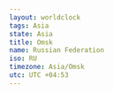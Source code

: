 ```yaml
---
layout: worldclock
tags: Asia
state: Asia
title: Omsk
name: Russian Federation
iso: RU
timezone: Asia/Omsk
utc: UTC +04:53
---
```


